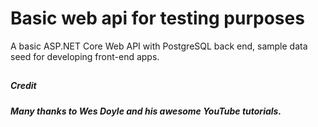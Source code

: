 # Basic web api for testing purposes
A basic ASP.NET Core Web API with PostgreSQL back end, sample data seed for developing front-end apps.

## <h5>Credit</h5>

<h5>Many thanks to Wes Doyle and his awesome YouTube tutorials.</h5>
